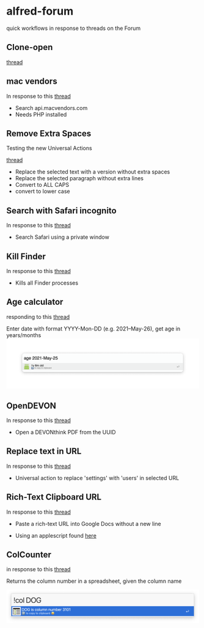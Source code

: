 # alfred-forum
 quick workflows in response to threads on the Forum



## Clone-open
[thread](https://www.alfredforum.com/topic/5914-file-action-duplicate/?do=findComment&comment=85906)


## mac vendors
In response to this [thread](https://www.alfredforum.com/topic/16856-macvendorscom-in-alfred-workflow/)

- Search api.macvendors.com
- Needs PHP installed


## Remove Extra Spaces
Testing the new Universal Actions 

[thread](https://www.alfredforum.com/topic/17056-alfred-45-beta-take-a-first-look-at-universal-actions/?do=findComment&comment=87612)


- Replace the selected text with a version without extra spaces
- Replace the selected paragraph without extra lines
- Convert to ALL CAPS
- convert to lower case


## Search with Safari incognito
In response to this [thread](https://www.alfredforum.com/topic/16866-need-help-with-safari-workflow-web-search-in-private-window/?do=findComment&comment=86593)

- Search Safari using a private window

## Kill Finder

In response to this [thread](https://www.alfredforum.com/topic/16869-little-finder-restart-keystroke/)

- Kills all Finder processes 


## Age calculator
responding to this [thread](https://www.alfredforum.com/topic/16938-age-calculator/)

Enter date with format YYYY-Mon-DD (e.g. 2021–May-26), get age in years/months
![AgeCalc](images/AgeCalculator.png)


## OpenDEVON
In response to this [thread](
https://www.alfredforum.com/topic/17043-problems-opening-devonthink-urls-with-alfred/)

- Open a DEVONthink PDF from the UUID


## Replace text in URL
In response to this [thread](https://www.alfredforum.com/topic/17654-workflow-to-replace-a-portion-of-copied-text/)

- Universal action to replace 'settings' with 'users' in selected URL

## Rich-Text Clipboard URL
In response to this [thread](https://www.alfredforum.com/topic/17972-how-to-format-a-link-text-url-so-that-it-does-not-paste-with-an-extra-new-line-at-the-end/)

- Paste a rich-text URL into Google Docs without a new line

- Using an applescript found [here](https://forum.latenightsw.com/t/how-do-i-set-clipboard-pasteboard-to-both-rich-text-rtf-and-plain-text/1189)

## ColCounter
in response to this [thread](https://www.alfredforum.com/topic/18096-find-column-number-in-excelsheetsnumbers/#comment-93552)

Returns the column number in a spreadsheet, given the column name


![ColCounter](images/ColCounter.png)



